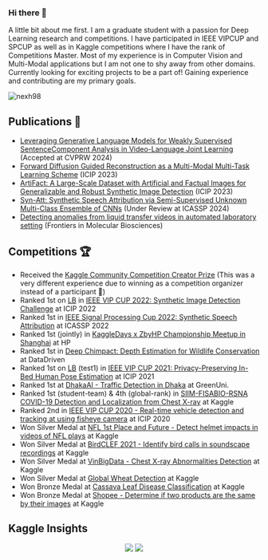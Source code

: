 ### Hi there 👋

A little bit about me first. I am a graduate student with a passion for Deep Learning research and competitions. I have participated in IEEE VIPCUP and SPCUP as well as in Kaggle competitions where I have the rank of Competitions Master. Most of my experience is in Computer Vision and Multi-Modal applications but I am not one to shy away from other domains. Currently looking for exciting projects to be a part of! Gaining experience and contributing are my primary goals.

![nexh98](https://road-to-kaggle-grandmaster.vercel.app/api/simple/nexh98)

## Publications 📖
- [Leveraging Generative Language Models for Weakly Supervised SentenceComponent Analysis in Video-Language Joint Learning](https://arxiv.org/pdf/2312.06699.pdf) (Accepted at CVPRW 2024)
- [Forward Diffusion Guided Reconstruction as a Multi-Modal Multi-Task Learning Scheme](https://ieeexplore.ieee.org/abstract/document/10222929/) (ICIP 2023)
- [ArtiFact: A Large-Scale Dataset with Artificial and Factual Images for Generalizable and Robust Synthetic Image Detection](https://arxiv.org/pdf/2302.11970.pdf) (ICIP 2023)
- [Syn-Att: Synthetic Speech Attribution via Semi-Supervised Unknown Multi-Class Ensemble of CNNs](https://arxiv.org/pdf/2309.08146.pdf) (Under Review at ICASSP 2024)
- [Detecting anomalies from liquid transfer videos in automated laboratory setting](https://www.frontiersin.org/articles/10.3389/fmolb.2023.1147514/full) (Frontiers in Molecular Biosciences)

## Competitions 🏆
- Received the [Kaggle Community Competition Creator Prize](https://www.kaggle.com/discussions/general/343079) (This was a very different experience due to winning as a competition organizer instead of a participant 🧐) 
- Ranked 1st on [LB](https://www.flickr.com/photos/196917181@N04/52490008351/in/dateposted-public/) in [IEEE VIP CUP 2022: Synthetic Image Detection Challenge](https://grip-unina.github.io/vipcup2022/) at ICIP 2022
- Ranked 1st in [IEEE Signal Processing Cup 2022: Synthetic Speech Attribution](https://signalprocessingsociety.org/community-involvement/ieee-signal-processing-cup-2022) at ICASSP 2022
- Ranked 1st (jointly) in [KaggleDays x ZbyHP Championship Meetup in Shanghai](https://kaggledays.com/championship/winnersboard/) at HP
- Ranked 1st in [Deep Chimpact: Depth Estimation for Wildlife Conservation](https://www.drivendata.org/competitions/82/competition-wildlife-video-depth-estimation/) at DataDriven
- Ranked 1st on [LB](https://flic.kr/p/2oEfdGF) (test1) in [IEEE VIP CUP 2021: Privacy-Preserving In-Bed Human Pose Estimation](https://web.northeastern.edu/ostadabbas/2021/05/06/vip-cup-2021/) at ICIP 2021
- Ranked 1st at [DhakaAI - Traffic Detection in Dhaka](https://www.facebook.com/dhaka.ai.bd/posts/194411675415466) at GreenUni.
- Ranked 1st (student-team) & 4th (global-rank) in [SIIM-FISABIO-RSNA COVID-19 Detection and Localization from Chest X-ray](https://www.kaggle.com/c/siim-covid19-detection/leaderboard) at Kaggle
- Ranked 2nd in [IEEE VIP CUP 2020 - Real-time vehicle detection and tracking at using fisheye camera](https://signalprocessingsociety.org/community-involvement/vip-cup-2020-icip-2020) at ICIP 2020
- Won Silver Medal at [NFL 1st Place and Future - Detect helmet impacts in videos of NFL plays](https://www.kaggle.com/c/nfl-impact-detection/leaderboard) at Kaggle
- Won Silver Medal at [BirdCLEF 2021 - Identify bird calls in soundscape recordings](https://www.kaggle.com/c/birdclef-2021/leaderboard) at Kaggle
- Won Silver Medal at [VinBigData - Chest X-ray Abnormalities Detection](https://www.kaggle.com/c/birdclef-2021/leaderboard) at Kaggle
- Won Silver Medal at [Global Wheat Detection](https://www.kaggle.com/competitions/global-wheat-detection) at Kaggle
- Won Bronze Medal at [Cassava Leaf Disease Classification](https://www.kaggle.com/competitions/cassava-leaf-disease-classification/leaderboard) at Kaggle
- Won Bronze Medal at [Shopee - Determine if two products are the same by their images](https://www.kaggle.com/competitions/shopee-product-matching/leaderboard) at Kaggle

<!--### Academic Projects
- 
-->

## Kaggle Insights
<div align="center"> 
  <img src=https://road-to-kaggle-grandmaster.vercel.app/api/badges/nexh98/competition/light/>
  <img src=https://road-to-kaggle-grandmaster.vercel.app/api/badges/nexh98/discussion/light/>
</div>
<!--
**Najib-Haq/Najib-Haq** is a ✨ _special_ ✨ repository because its `README.md` (this file) appears on your GitHub profile.

Here are some ideas to get you started:

- 🔭 I’m currently working on ...
- 🌱 I’m currently learning ...
- 👯 I’m looking to collaborate on ...
- 🤔 I’m looking for help with ...
- 💬 Ask me about ...
- 📫 How to reach me: ...
- 😄 Pronouns: ...
- ⚡ Fun fact: ...
-->
